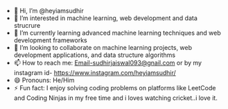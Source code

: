 - 👋 Hi, I’m @heyiamsudhir
- 👀 I’m interested in machine learning, web development and data strucrure
- 🌱 I’m currently learning advanced machine learning techniques and web development frameworks
- 💞️ I’m looking to collaborate on machine learning projects, web development applications, and data structure algorithms
- 📫 How to reach me: Email-sudhirjaiswal093@gnail.com or by my instagram id- https://www.instagram.com/heyiamsudhir/
- 😄 Pronouns: He/Him
- ⚡ Fun fact: I enjoy solving coding problems on platforms like LeetCode and Coding Ninjas in my free time and i loves watching cricket..i love it.

<!---
heyiamsudhir/heyiamsudhir is a ✨ special ✨ repository because its `README.md` (this file) appears on your GitHub profile.
You can click the Preview link to take a look at your changes.
--->
